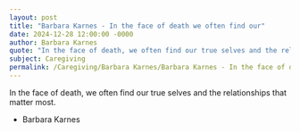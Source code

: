 ```yaml
---
layout: post
title: "Barbara Karnes - In the face of death we often find our"
date: 2024-12-28 12:00:00 -0000
author: Barbara Karnes
quote: "In the face of death, we often find our true selves and the relationships that matter most."
subject: Caregiving
permalink: /Caregiving/Barbara Karnes/Barbara Karnes - In the face of death we often find our
---
```


In the face of death, we often find our true selves and the relationships that matter most.

- Barbara Karnes
